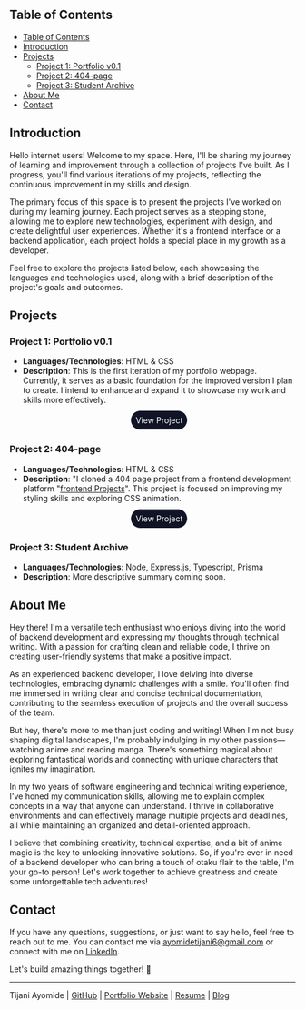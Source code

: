 ## Table of Contents

- [Table of Contents](#table-of-contents)
- [Introduction](#introduction)
- [Projects](#projects)
  - [Project 1: Portfolio v0.1](#project-1-portfolio-v01)
  - [Project 2: 404-page](#project-2-404-page)
  - [Project 3: Student Archive](#project-3-student-archive)
- [About Me](#about-me)
- [Contact](#contact)

## Introduction

Hello internet users! Welcome to my space. Here, I'll be sharing my journey of learning and improvement through a collection of projects I've built. As I progress, you'll find various iterations of my projects, reflecting the continuous improvement in my skills and design.

The primary focus of this space is to present the projects I've worked on during my learning journey. Each project serves as a stepping stone, allowing me to explore new technologies, experiment with design, and create delightful user experiences. Whether it's a frontend interface or a backend application, each project holds a special place in my growth as a developer.

Feel free to explore the projects listed below, each showcasing the languages and technologies used, along with a brief description of the project's goals and outcomes.

## Projects

### Project 1: Portfolio v0.1

- **Languages/Technologies**: HTML & CSS
- **Description**: This is the first iteration of my portfolio webpage. Currently, it serves as a basic foundation for the improved version I plan to create. I intend to enhance and expand it to showcase my work and skills more effectively.
  <div style="display: flex; align-items: center; justify-content: center; margin: 10px;">
    <a href="https://tijanayo.github.io/Portfolio_v0.1/" style="text-decoration: none; border: 1px solid white; background-color: #111426; color: white; border-radius: 20px; padding: 8px;">View Project</a>
  </div>

### Project 2: 404-page

- **Languages/Technologies**: HTML & CSS
- **Description**: "I cloned a 404 page project from a frontend development platform "[frontend Projects](https://frontendsprojects.com/404-error-page)". This project is focused on improving my styling skills and exploring CSS animation.
  <div style="display: flex; align-items: center; justify-content: center; margin: 10px;">
    <a href="https://tijanayo.github.io/404-page/" style="text-decoration: none; border: 1px solid white; background-color: #111426; color: white; border-radius: 20px; padding: 8px;">View Project</a>
  </div>

### Project 3: Student Archive

- **Languages/Technologies**: Node, Express.js, Typescript, Prisma
- **Description**: More descriptive summary coming soon.

## About Me

Hey there! I'm a versatile tech enthusiast who enjoys diving into the world of backend development and expressing my thoughts through technical writing. With a passion for crafting clean and reliable code, I thrive on creating user-friendly systems that make a positive impact.

As an experienced backend developer, I love delving into diverse technologies, embracing dynamic challenges with a smile. You'll often find me immersed in writing clear and concise technical documentation, contributing to the seamless execution of projects and the overall success of the team.

But hey, there's more to me than just coding and writing! When I'm not busy shaping digital landscapes, I'm probably indulging in my other passions—watching anime and reading manga. There's something magical about exploring fantastical worlds and connecting with unique characters that ignites my imagination.

In my two years of software engineering and technical writing experience, I've honed my communication skills, allowing me to explain complex concepts in a way that anyone can understand. I thrive in collaborative environments and can effectively manage multiple projects and deadlines, all while maintaining an organized and detail-oriented approach.

I believe that combining creativity, technical expertise, and a bit of anime magic is the key to unlocking innovative solutions. So, if you're ever in need of a backend developer who can bring a touch of otaku flair to the table, I'm your go-to person! Let's work together to achieve greatness and create some unforgettable tech adventures!

## Contact

If you have any questions, suggestions, or just want to say hello, feel free to reach out to me. You can contact me via [ayomidetijani6@gmail.com](mailto:ayomidetijani6@gmail.com) or connect with me on [LinkedIn](https://www.linkedin.com/in/tijanayo).

Let's build amazing things together! 🚀

---

Tijani Ayomide | [GitHub](https://github.com/tijanayo) | [Portfolio Website](https://tijanayo.github.io) | [Resume](https://docs.google.com/document/d/1Wnn7SElHoMo0fiotVQQUj2_hFT8tihhs/edit?usp=sharing&ouid=109455683016993082512&rtpof=true&sd=true) | [Blog](tijan.hashnode.dev)
